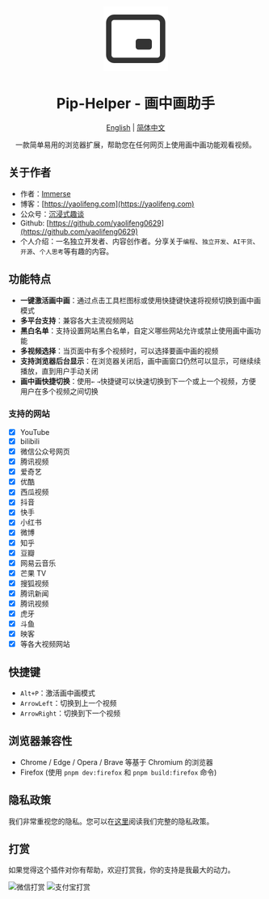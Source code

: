 <p align="center">
    <img src="/public/icon/128.png" alt="Pip-Helper" width="128" height="128">
    <h1 align="center">Pip-Helper - 画中画助手</h1>
    <p align="center"><a href="README.md">English</a> | <a href="README.zh.md">简体中文</a></p>
    <p align="center">一款简单易用的浏览器扩展，帮助您在任何网页上使用画中画功能观看视频。</p>
</p>

## 关于作者

-   作者：[Immerse](https://yaolifeng.com)
-   博客：[https://yaolifeng.com](https://yaolifeng.com)
-   公众号：[沉浸式趣谈](https://yaolifeng.com/sponsor/wx_public_account.webp)
-   Github: [https://github.com/yaolifeng0629](https://github.com/yaolifeng0629)
-   个人介绍：一名独立开发者、内容创作者。分享关于`编程`、`独立开发`、`AI干货`、`开源`、`个人思考`等有趣的内容。

## 功能特点

-   **一键激活画中画**：通过点击工具栏图标或使用快捷键快速将视频切换到画中画模式
-   **多平台支持**：兼容各大主流视频网站
-   **黑白名单**：支持设置网站黑白名单，自定义哪些网站允许或禁止使用画中画功能
-   **多视频选择**：当页面中有多个视频时，可以选择要画中画的视频
-   **支持浏览器后台显示**：在浏览器关闭后，画中画窗口仍然可以显示，可继续续播放，直到用户手动关闭
-   **画中画快捷切换**：使用`←` `→`快捷键可以快速切换到下一个或上一个视频，方便用户在多个视频之间切换

### 支持的网站

-   [x] YouTube
-   [x] bilibili
-   [x] 微信公众号网页
-   [x] 腾讯视频
-   [x] 爱奇艺
-   [x] 优酷
-   [x] 西瓜视频
-   [x] 抖音
-   [x] 快手
-   [x] 小红书
-   [x] 微博
-   [x] 知乎
-   [x] 豆瓣
-   [x] 网易云音乐
-   [x] 芒果 TV
-   [x] 搜狐视频
-   [x] 腾讯新闻
-   [x] 腾讯视频
-   [x] 虎牙
-   [x] 斗鱼
-   [x] 映客
-   [x] 等各大视频网站

## 快捷键

-   `Alt+P`：激活画中画模式
-   `ArrowLeft`：切换到上一个视频
-   `ArrowRight`：切换到下一个视频

## 浏览器兼容性

-   Chrome / Edge / Opera / Brave 等基于 Chromium 的浏览器
-   Firefox (使用 `pnpm dev:firefox` 和 `pnpm build:firefox` 命令)

## 隐私政策

我们非常重视您的隐私。您可以在[这里](/privacy/PRIVACY_POLICY.zh.md)阅读我们完整的隐私政策。

## 打赏

如果觉得这个插件对你有帮助，欢迎打赏我，你的支持是我最大的动力。

<img src="https://yaolifeng.com/sponsor/weixin.png" alt="微信打赏" width="200" height="200">
<img src="https://yaolifeng.com/sponsor/ali.png" alt="支付宝打赏" width="200" height="200">
